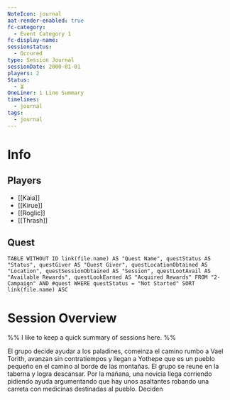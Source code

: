 ```yaml
---
NoteIcon: journal
aat-render-enabled: true
fc-category:
  - Event Category 1
fc-display-name: 
sessionstatus:
  - Occured
type: Session Journal
sessionDate: 2000-01-01
players: 2
Status:
  - ⏳
OneLiner: 1 Line Summary
timelines:
  - journal
tags:
  - journal
---
```




# Info 
## Players
- [[Kaia]]
- [[Kirue]]
- [[Roglic]]
- [[Thrash]]

## Quest
```dataview
TABLE WITHOUT ID link(file.name) AS "Quest Name", questStatus AS "Status", questGiver AS "Quest Giver", questLocationObtained AS "Location", questSessionObtained AS "Session", questLootAvail AS "Available Rewards", questLookEarned AS "Acquired Rewards" FROM "2-Campaign" AND #quest WHERE questStatus = "Not Started" SORT link(file.name) ASC

```

# Session Overview

%% I like to keep a quick summary of sessions here. %%

El grupo decide ayudar a los paladines, comeinza el camino rumbo a Vael Torith, avanzan sin contratiempos y llegan a Yothepe que es un pueblo pequeño en el camino al borde de las montañas. El grupo se reune en la taberna y logra descansar. Por la mañana, una novicia llega corriendo pidiendo ayuda argumentando que hay unos asaltantes robando una carreta con medicinas destinadas al pueblo. Deciden